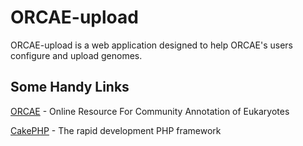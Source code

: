 # ORCAE-upload

ORCAE-upload is a web application designed to help ORCAE's users configure and upload genomes.

## Some Handy Links

[ORCAE](http://bioinformatics.psb.ugent.be/orcae/) - Online Resource For Community Annotation of Eukaryotes

[CakePHP](https://cakephp.org) - The rapid development PHP framework
